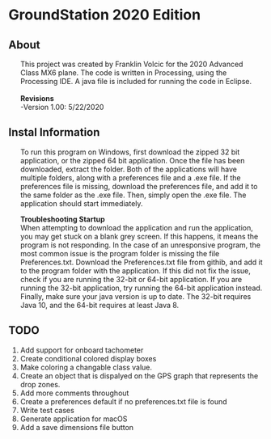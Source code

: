# GroundStation 2020 Edition

## About
<ul>This project was created by Franklin Volcic for the 2020 Advanced Class MX6 plane. The code is written in Processing, using the Processing IDE. A java file is included for running the code in Eclipse.<br><br><b>Revisions</b><br></b>
 -Version 1.00: 5/22/2020</ul>

## Instal Information
<ul>To run this program on Windows, first download the zipped 32 bit application, or the zipped 64 bit application. Once the file has been downloaded, extract the folder. Both of the applications will have multiple folders, along with a preferences file and a .exe file. If the preferences file is missing, download the preferences file, and add it to the same folder as the .exe file. Then, simply open the .exe file. The application should start immediately.</ul>
<ul> <strong>Troubleshooting Startup</strong> <br> When attempting to download the application and run the application, you may get stuck on a blank grey screen. If this happens, it means the program is not responding. In the case of an unresponsive program, the most common issue is the program folder is missing the file Preferences.txt. Download the Preferences.txt file from githib, and add it to the program folder with the application. If this did not fix the issue, check if you are running the 32-bit or 64-bit application. If you are running the 32-bit application, try running the 64-bit application instead. Finally, make sure your java version is up to date. The 32-bit requires Java 10, and the 64-bit requires at least Java 8.</ul>

## TODO
<ol>
 <li>Add support for onboard tachometer</li>
 <li>Create conditional colored display boxes</li>
 <li>Make coloring a changable class value.</li>
 <li>Create an object that is dispalyed on the GPS graph that represents the drop zones.</li>
 <li>Add more comments throughout</li>
 <li>Create a preferences default if no preferences.txt file is found</li>
 <li>Write test cases</li>
 <li>Generate application for macOS</li>
 <li>Add a save dimensions file button</li>
</ol>
